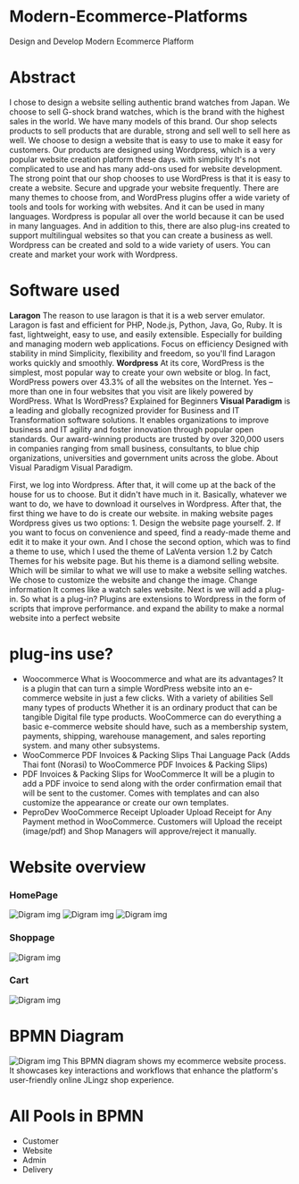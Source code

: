# Modern-Ecommerce-Platforms
Design and Develop Modern Ecommerce Plafform

# Abstract
 I chose to design a website selling authentic brand watches from Japan. We choose to sell G-shock brand watches, which is the brand with the highest sales in the world. We have many models of this brand. Our shop selects products to sell products that are durable, strong and sell well to sell here as well. We choose to design a website that is easy to use to make it easy for customers. Our products are designed using Wordpress, which is a very popular website creation platform these days. with simplicity It's not complicated to use and has many add-ons used for website development. The strong point that our shop chooses to use WordPress is that it is easy to create a website. Secure and upgrade your website frequently. There are many themes to choose from, and WordPress plugins offer a wide variety of tools and tools for working with websites. And it can be used in many languages. Wordpress is popular all over the world because it can be used in many languages. And in addition to this, there are also plug-ins created to support multilingual websites so that you can create a business as well. Wordpress can be created and sold to a wide variety of users. You can create and market your work with Wordpress.

# Software used
**Laragon** The reason to use laragon is that it is a web server emulator. Laragon is fast and efficient for PHP, Node.js, Python, Java, Go, Ruby. It is fast, lightweight, easy to use, and easily extensible. Especially for building and managing modern web applications. Focus on efficiency Designed with stability in mind Simplicity, flexibility and freedom, so you'll find Laragon works quickly and smoothly.
**Wordpress** At its core, WordPress is the simplest, most popular way to create your own website or blog. In fact, WordPress powers over 43.3% of all the websites on the Internet. Yes – more than one in four websites that you visit are likely powered by WordPress. What Is WordPress? Explained for Beginners
**Visual Paradigm** is a leading and globally recognized provider for Business and IT Transformation software solutions. It enables organizations to improve business and IT agility and foster innovation through popular open standards. Our award-winning products are trusted by over 320,000 users in companies ranging from small business, consultants, to blue chip organizations, universities and government units across the globe. About Visual Paradigm Visual Paradigm. 


First, we log into Wordpress. After that, it will come up at the back of the house for us to choose. But it didn't have much in it. Basically, whatever we want to do, we have to download it ourselves in Wordpress. After that, the first thing we have to do is create our website. in making website pages
 Wordpress gives us two options: 1. Design the website page yourself. 2. If you want to focus on convenience and speed, find a ready-made theme and edit it to make it your own. And I chose the second option, which was to find a theme to use, which I used the theme of LaVenta version 1.2 by Catch Themes for his website page. But his theme is a diamond selling website. Which will be similar to what we will use to make a website selling watches. We chose to customize the website and change the image. Change information It comes like a watch sales website. Next is we will add a plug-in. So what is a plug-in? Plugins are extensions to Wordpress in the form of scripts that improve performance. and expand the ability to make a normal website into a perfect website

#  plug-ins  use?
- Woocommerce What is Woocommerce and what are its advantages? It is a plugin that can turn a simple WordPress website into an e-commerce website in just a few clicks. With a variety of abilities Sell many types of products Whether it is an ordinary product that can be tangible Digital file type products. WooCommerce can do everything a basic e-commerce website should have, such as a membership system, payments, shipping, warehouse management, and sales reporting system. and many other subsystems.
- WooCommerce PDF Invoices & Packing Slips Thai Language Pack (Adds Thai font (Norasi) to WooCommerce PDF Invoices & Packing Slips)
- PDF Invoices & Packing Slips for WooCommerce It will be a plugin to add a PDF invoice to send along with the order confirmation email that will be sent to the customer. Comes with templates and can also customize the appearance or create our own templates.
- PeproDev WooCommerce Receipt Uploader Upload Receipt for Any Payment method in WooCommerce. Customers will Upload the receipt (image/pdf) and Shop Managers will approve/reject it manually.
  
# Website overview
### HomePage
![Digram img](img/111.png)
![Digram img](img/222.png)
![Digram img](img/333.png)
### Shoppage
![Digram img](img/444.png)
### Cart
![Digram img](img/555.png)


# BPMN Diagram
![Digram img](img/666.png)
This BPMN diagram shows my ecommerce website process. It showcases key interactions and workflows that enhance the platform's user-friendly online JLingz shop experience.

# All Pools in BPMN
- Customer
- Website
- Admin
- Delivery


